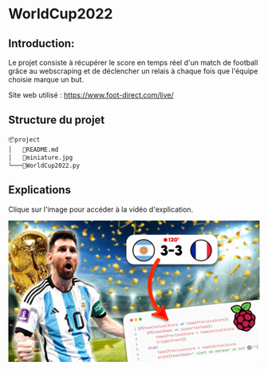 # WorldCup2022

## Introduction: 
Le projet consiste à récupérer le score en temps réel d'un match de football grâce au webscraping et de déclencher un relais à chaque fois que l'équipe choisie marque un but.

Site web utilisé : https://www.foot-direct.com/live/

## Structure du projet
```
📦project
│   📜README.md
│   📜miniature.jpg
└───📜WorldCup2022.py
```

## Explications

Clique sur l'image pour accéder à la vidéo d'explication.

<span style="display:block;text-align:center">

[![](miniature.jpg#center)](https://youtu.be/cILiQp0iKlw)

</span>
